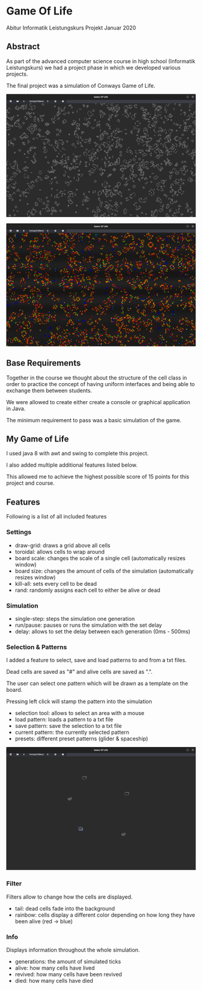 # Game Of Life 
Abitur Informatik Leistungskurs Projekt Januar 2020

## Abstract
As part of the advanced computer science course in high school (Informatik Leistungskurs) we had a project phase in which
we developed various projects. 

The final project was a simulation of Conways Game of Life.

![alt text](images/game_of_life.png "Title")

![alt text](images/filter.png "Title")

## Base Requirements
Together in the course we thought about the structure of the cell class in order to practice the concept of having uniform interfaces and being able to exchange them between students.

We were allowed to create either create a console or graphical application in Java.

The minimum requirement to pass was a basic simulation of the game.

## My Game of Life
I used java 8 with awt and swing to complete this project.

I also added multiple additional features listed below.

This allowed me to achieve the highest possible score of 15 points for this project and course.

## Features
Following is a list of all included features
### Settings
- draw-grid: draws a grid above all cells
- toroidal: allows cells to wrap around
- board scale: changes the scale of a single cell (automatically resizes window)
- board size: changes the amount of cells of the simulation (automatically resizes window)
- kill-all: sets every cell to be dead
- rand: randomly assigns each cell to either be alive or dead

### Simulation
- single-step: steps the simulation one generation
- run/pause: pauses or runs the simulation with the set delay
- delay: allows to set the delay between each generation (0ms - 500ms)

### Selection & Patterns
I added a feature to select, save and load patterns to and from a txt files.

Dead cells are saved as "#" and alive cells are saved as ".".

The user can select one pattern which will be drawn as a template on the board. 

Pressing left click will stamp the pattern into the simulation

- selection tool: allows to select an area with a mouse
- load pattern: loads a pattern to a txt file
- save pattern: save the selection to a txt file
- current pattern: the currently selected pattern
- presets: different preset patterns (glider & spaceship)

![alt text](images/pattern_tool.png "Title")

### Filter
Filters allow to change how the cells are displayed.
- tail: dead cells fade into the background
- rainbow: cells display a different color depending on how long they have been alive (red -> blue)

### Info
Displays information throughout the whole simulation.
- generations: the amount of simulated ticks
- alive: how many cells have lived
- revived: how many cells have been revived
- died: how many cells have died